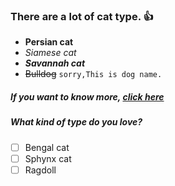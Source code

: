 ### There are a lot of cat type. :+1:
- **Persian cat**
- *Siamese cat*
- ***Savannah cat***
- ~~Bulldog~~ `sorry,This is dog name.`

##### If you want to know more, [click here](https://www.youtube.com/watch?v=UrYycsRTuEY)

##### What kind of type do you love?

- [ ]  Bengal cat 
- [ ]  Sphynx cat
- [ ]  Ragdoll
